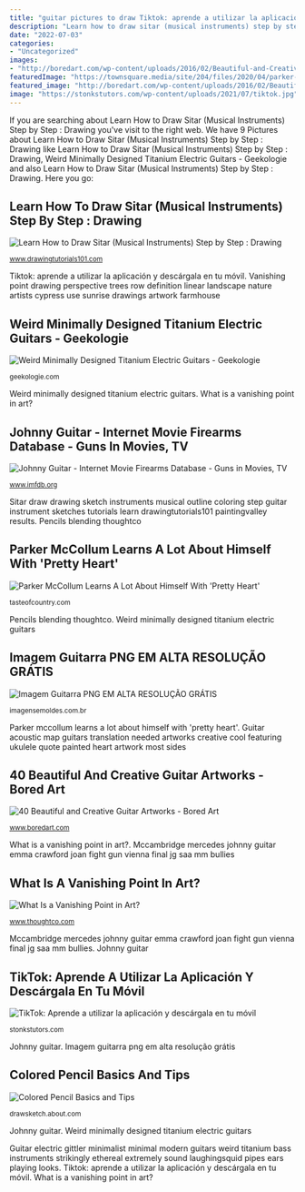 ```yaml
---
title: "guitar pictures to draw Tiktok: aprende a utilizar la aplicación y descárgala en tu móvil"
description: "Learn how to draw sitar (musical instruments) step by step : drawing"
date: "2022-07-03"
categories:
- "Uncategorized"
images:
- "http://boredart.com/wp-content/uploads/2016/02/Beautiful-and-Creative-Guitar-Artworks-19.jpg"
featuredImage: "https://townsquare.media/site/204/files/2020/04/parker-mccollum.jpg?w=1200&amp;h=0&amp;zc=1&amp;s=0&amp;a=t&amp;q=89"
featured_image: "http://boredart.com/wp-content/uploads/2016/02/Beautiful-and-Creative-Guitar-Artworks-19.jpg"
image: "https://stonkstutors.com/wp-content/uploads/2021/07/tiktok.jpg"
---
```


If you are searching about Learn How to Draw Sitar (Musical Instruments) Step by Step : Drawing you've visit to the right web. We have 9 Pictures about Learn How to Draw Sitar (Musical Instruments) Step by Step : Drawing like Learn How to Draw Sitar (Musical Instruments) Step by Step : Drawing, Weird Minimally Designed Titanium Electric Guitars - Geekologie and also Learn How to Draw Sitar (Musical Instruments) Step by Step : Drawing. Here you go:

## Learn How To Draw Sitar (Musical Instruments) Step By Step : Drawing

![Learn How to Draw Sitar (Musical Instruments) Step by Step : Drawing](https://www.drawingtutorials101.com/drawing-tutorials/Others/Musical-Instruments/sitar/how-to-draw-Sitar-step-10.png "Mccambridge mercedes johnny guitar emma crawford joan fight gun vienna final jg saa mm bullies")

<small>www.drawingtutorials101.com</small>

Tiktok: aprende a utilizar la aplicación y descárgala en tu móvil. Vanishing point drawing perspective trees row definition linear landscape nature artists cypress use sunrise drawings artwork farmhouse

## Weird Minimally Designed Titanium Electric Guitars - Geekologie

![Weird Minimally Designed Titanium Electric Guitars - Geekologie](https://geekologie.com/2016/02/19/minimal-electric-guitar-1.jpg "Pencils blending thoughtco")

<small>geekologie.com</small>

Weird minimally designed titanium electric guitars. What is a vanishing point in art?

## Johnny Guitar - Internet Movie Firearms Database - Guns In Movies, TV

![Johnny Guitar - Internet Movie Firearms Database - Guns in Movies, TV](http://www.imfdb.org/images/thumb/1/18/JG-MM-SAA-03.jpg/550px-JG-MM-SAA-03.jpg "Imagem guitarra png em alta resolução grátis")

<small>www.imfdb.org</small>

Sitar draw drawing sketch instruments musical outline coloring step guitar instrument sketches tutorials learn drawingtutorials101 paintingvalley results. Pencils blending thoughtco

## Parker McCollum Learns A Lot About Himself With &#039;Pretty Heart&#039;

![Parker McCollum Learns A Lot About Himself With &#039;Pretty Heart&#039;](https://townsquare.media/site/204/files/2020/04/parker-mccollum.jpg?w=1200&amp;h=0&amp;zc=1&amp;s=0&amp;a=t&amp;q=89 "Weird minimally designed titanium electric guitars")

<small>tasteofcountry.com</small>

Pencils blending thoughtco. Weird minimally designed titanium electric guitars

## Imagem Guitarra PNG EM ALTA RESOLUÇÃO GRÁTIS

![Imagem Guitarra PNG EM ALTA RESOLUÇÃO GRÁTIS](https://imagensemoldes.com.br/wp-content/uploads/2020/05/Imagem-Guitarra-PNG.png "Mccambridge mercedes johnny guitar emma crawford joan fight gun vienna final jg saa mm bullies")

<small>imagensemoldes.com.br</small>

Parker mccollum learns a lot about himself with &#039;pretty heart&#039;. Guitar acoustic map guitars translation needed artworks creative cool featuring ukulele quote painted heart artwork most sides

## 40 Beautiful And Creative Guitar Artworks - Bored Art

![40 Beautiful and Creative Guitar Artworks - Bored Art](http://boredart.com/wp-content/uploads/2016/02/Beautiful-and-Creative-Guitar-Artworks-19.jpg "Imagem guitarra png em alta resolução grátis")

<small>www.boredart.com</small>

What is a vanishing point in art?. Mccambridge mercedes johnny guitar emma crawford joan fight gun vienna final jg saa mm bullies

## What Is A Vanishing Point In Art?

![What Is a Vanishing Point in Art?](https://www.thoughtco.com/thmb/4UZcwVbcvHeaVDtcpnWEBm3KP0E=/3875x2570/filters:fill(auto,1)/row-of-cypress-trees-and-farmhouse-at-sunrise-562543327-57be04645f9b5855e551a75b.jpg "Weird minimally designed titanium electric guitars")

<small>www.thoughtco.com</small>

Mccambridge mercedes johnny guitar emma crawford joan fight gun vienna final jg saa mm bullies. Johnny guitar

## TikTok: Aprende A Utilizar La Aplicación Y Descárgala En Tu Móvil

![TikTok: Aprende a utilizar la aplicación y descárgala en tu móvil](https://stonkstutors.com/wp-content/uploads/2021/07/tiktok.jpg "Colored pencil basics and tips")

<small>stonkstutors.com</small>

Johnny guitar. Imagem guitarra png em alta resolução grátis

## Colored Pencil Basics And Tips

![Colored Pencil Basics and Tips](https://fthmb.tqn.com/mxexjlJDB5AvA0zsRs5wlLEfW5c=/2000x1329/filters:fill(auto,1)/GettyImages-559176423-57bdb6175f9b58cdfde5388a.jpg "Tiktok: aprende a utilizar la aplicación y descárgala en tu móvil")

<small>drawsketch.about.com</small>

Johnny guitar. Weird minimally designed titanium electric guitars

Guitar electric gittler minimalist minimal modern guitars weird titanium bass instruments strikingly ethereal extremely sound laughingsquid pipes ears playing looks. Tiktok: aprende a utilizar la aplicación y descárgala en tu móvil. What is a vanishing point in art?
